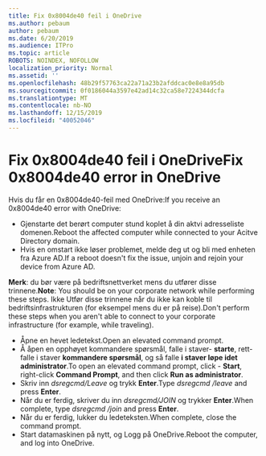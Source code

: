 ```yaml
---
title: Fix 0x8004de40 feil i OneDrive
ms.author: pebaum
author: pebaum
ms.date: 6/20/2019
ms.audience: ITPro
ms.topic: article
ROBOTS: NOINDEX, NOFOLLOW
localization_priority: Normal
ms.assetid: ''
ms.openlocfilehash: 48b29f57763ca22a71a23b2afddcac0e8e8a95db
ms.sourcegitcommit: 0f0186044a3597e42ad14c32ca58e7224344dcfa
ms.translationtype: MT
ms.contentlocale: nb-NO
ms.lasthandoff: 12/15/2019
ms.locfileid: "40052046"
---
```

# <a name="fix-0x8004de40-error-in-onedrive"></a><span data-ttu-id="f0da9-102">Fix 0x8004de40 feil i OneDrive</span><span class="sxs-lookup"><span data-stu-id="f0da9-102">Fix 0x8004de40 error in OneDrive</span></span>

<span data-ttu-id="f0da9-103">Hvis du får en 0x8004de40-feil med OneDrive:</span><span class="sxs-lookup"><span data-stu-id="f0da9-103">If you receive an 0x8004de40 error with OneDrive:</span></span>

- <span data-ttu-id="f0da9-104">Gjenstarte det berørt computer stund koplet å din aktvi adresseliste domenen.</span><span class="sxs-lookup"><span data-stu-id="f0da9-104">Reboot the affected computer while connected to your Acitve Directory domain.</span></span>
- <span data-ttu-id="f0da9-105">Hvis en omstart ikke løser problemet, melde deg ut og bli med enheten fra Azure AD.</span><span class="sxs-lookup"><span data-stu-id="f0da9-105">If a reboot doesn't fix the issue, unjoin and rejoin your device from Azure AD.</span></span> 

<span data-ttu-id="f0da9-106">**Merk**: du bør være på bedriftsnettverket mens du utfører disse trinnene.</span><span class="sxs-lookup"><span data-stu-id="f0da9-106">**Note**: You should be on your corporate network while performing these steps.</span></span> <span data-ttu-id="f0da9-107">Ikke Utfør disse trinnene når du ikke kan koble til bedriftsinfrastrukturen (for eksempel mens du er på reise).</span><span class="sxs-lookup"><span data-stu-id="f0da9-107">Don't perform these steps when you aren't able to connect to your corporate infrastructure (for example, while traveling).</span></span> 

- <span data-ttu-id="f0da9-108">Åpne en hevet ledetekst.</span><span class="sxs-lookup"><span data-stu-id="f0da9-108">Open an elevated command prompt.</span></span> 
- <span data-ttu-id="f0da9-109">Å åpen en opphøyet kommandere spørsmål, falle i staver- **starte**, rett-falle i staver **kommandere spørsmål**, og så falle **i staver løpe idet administrator**.</span><span class="sxs-lookup"><span data-stu-id="f0da9-109">To open an elevated command prompt, click - **Start**, right-click **Command Prompt**, and then click **Run as administrator**.</span></span>
- <span data-ttu-id="f0da9-110">Skriv inn *dsregcmd/Leave* og trykk **Enter**.</span><span class="sxs-lookup"><span data-stu-id="f0da9-110">Type *dsregcmd /leave* and press **Enter**.</span></span>
- <span data-ttu-id="f0da9-111">Når du er ferdig, skriver du inn *dsregcmd/JOIN* og trykker **Enter**.</span><span class="sxs-lookup"><span data-stu-id="f0da9-111">When complete, type *dsregcmd /join* and press **Enter**.</span></span>
- <span data-ttu-id="f0da9-112">Når du er ferdig, lukker du ledeteksten.</span><span class="sxs-lookup"><span data-stu-id="f0da9-112">When complete, close the command prompt.</span></span>
- <span data-ttu-id="f0da9-113">Start datamaskinen på nytt, og Logg på OneDrive.</span><span class="sxs-lookup"><span data-stu-id="f0da9-113">Reboot the computer, and log into OneDrive.</span></span>